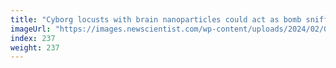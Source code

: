```yaml
---
title: "Cyborg locusts with brain nanoparticles could act as bomb sniffers"
imageUrl: "https://images.newscientist.com/wp-content/uploads/2024/02/07133204/SEI_190412510.jpg?width=788"
index: 237
weight: 237
---
```


